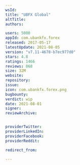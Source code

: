 ```yaml
---
wsId: 
title: "UBFX Global"
altTitle: 
authors:

users: 5000
appId: com.ubankfx.forex
released: 2017-05-17
latestUpdate: 2021-08-05
version: "v7.11-4678-b7ec977d0"
stars: 4.8
ratings: 1466
reviews: 868
size: 32M
website: 
repository: 
issue: 
icon: com.ubankfx.forex.png
bugbounty: 
verdict: wip
date: 2021-08-01
signer: 
reviewArchive:


providerTwitter: 
providerLinkedIn: 
providerFacebook: 
providerReddit: 

redirect_from:

---
```



